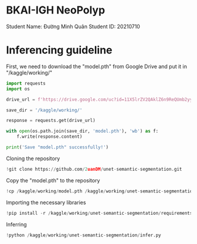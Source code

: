# BKAI-IGH NeoPolyp

Student Name: Đường Minh Quân
Student ID: 20210710

# Inferencing guideline

First, we need to download the "model.pth" from Google Drive and put it in "/kaggle/working/"

```python
import requests
import os

drive_url = f'https://drive.google.com/uc?id=11X5lrZV2QAklZ6n9ReQUmb2yyE_eQCuT&export=download&confirm=t&uuid=501d3c0c-6f65-438c-9857-3a70f62ef5b4'

save_dir = '/kaggle/working/'

response = requests.get(drive_url)

with open(os.path.join(save_dir, 'model.pth'), 'wb') as f:
    f.write(response.content)

print('Save "model.pth" successfully!')
```

Cloning the repository

```python
!git clone https://github.com/2uanDM/unet-semantic-segmentation.git
```

Copy the "model.pth" to the repository

```python
!cp /kaggle/working/model.pth /kaggle/working/unet-semantic-segmentation/
```

Importing the necessary libraries

```python
!pip install -r /kaggle/working/unet-semantic-segmentation/requirements.txt
```

Inferring

```python
!python /kaggle/working/unet-semantic-segmentation/infer.py
```

